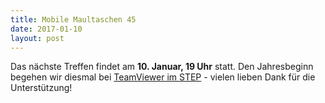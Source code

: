```yaml
---
title: Mobile Maultaschen 45
date: 2017-01-10
layout: post
---
```


Das nächste Treffen findet am **10. Januar, 19 Uhr** statt. Den Jahresbeginn begehen wir diesmal bei [TeamViewer im STEP](https://www.google.de/maps/place/Gropiuspl.+10,+70563+Stuttgart/@48.738809,9.1092448,17z/data=!3m1!4b1!4m5!3m4!1s0x4799dc5c33b6c8ab:0x90b0783f41a59da2!8m2!3d48.7388055!4d9.1114335) - vielen lieben Dank für die Unterstützung!
